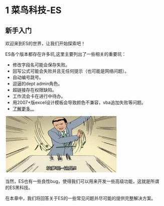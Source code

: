 # 1 菜鸟科技-ES

## 新手入门
欢迎来到ES的世界，让我们开始探索吧！

ES各个版本都存在许多坑,这里主要列出了一些相关的重要坑：

- 修改字段名可能会保存失败。
- 回写公式可能会失败并且无任何提示（也可能是网络问题）。
- 自动编号跳号。
- 逗逼的dept admin角色。
- 超链接存在权限缺陷。
- 工作流会卡在进行中待办。
- 用2007+版excel设计模板会导致颜色不兼容，vba追加失败等问题。
- [了解更多...](https://ylin.wang/2014/10/31/EsDiediedie/) 

![](/images/bug.jpg?raw=true)

当然，ES也有一些良性bug，使得我们可以用来开发一些高级功能，这就是所谓的ES黑科技。

在本章中，我们将回答关于ES的一些常见问题并尽可能的提供完整解决方案。
